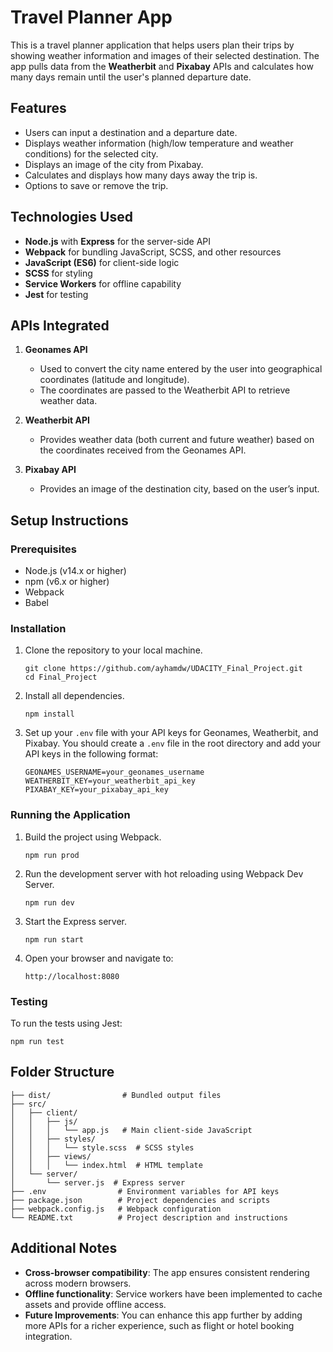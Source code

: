 # Travel Planner App

This is a travel planner application that helps users plan their trips by showing weather information and images of their selected destination. The app pulls data from the **Weatherbit** and **Pixabay** APIs and calculates how many days remain until the user's planned departure date.

## Features

- Users can input a destination and a departure date.
- Displays weather information (high/low temperature and weather conditions) for the selected city.
- Displays an image of the city from Pixabay.
- Calculates and displays how many days away the trip is.
- Options to save or remove the trip.

## Technologies Used

- **Node.js** with **Express** for the server-side API
- **Webpack** for bundling JavaScript, SCSS, and other resources
- **JavaScript (ES6)** for client-side logic
- **SCSS** for styling
- **Service Workers** for offline capability
- **Jest** for testing

## APIs Integrated

1. **Geonames API**

   - Used to convert the city name entered by the user into geographical coordinates (latitude and longitude).
   - The coordinates are passed to the Weatherbit API to retrieve weather data.

2. **Weatherbit API**

   - Provides weather data (both current and future weather) based on the coordinates received from the Geonames API.

3. **Pixabay API**
   - Provides an image of the destination city, based on the user’s input.

## Setup Instructions

### Prerequisites

- Node.js (v14.x or higher)
- npm (v6.x or higher)
- Webpack
- Babel

### Installation

1. Clone the repository to your local machine.

   ```
   git clone https://github.com/ayhamdw/UDACITY_Final_Project.git
   cd Final_Project
   ```

2. Install all dependencies.

   ```
   npm install
   ```

3. Set up your `.env` file with your API keys for Geonames, Weatherbit, and Pixabay. You should create a `.env` file in the root directory and add your API keys in the following format:
   ```
   GEONAMES_USERNAME=your_geonames_username
   WEATHERBIT_KEY=your_weatherbit_api_key
   PIXABAY_KEY=your_pixabay_api_key
   ```

### Running the Application

1. Build the project using Webpack.

   ```
   npm run prod
   ```

2. Run the development server with hot reloading using Webpack Dev Server.

   ```
   npm run dev
   ```

3. Start the Express server.

   ```
   npm run start
   ```

4. Open your browser and navigate to:
   ```
   http://localhost:8080
   ```

### Testing

To run the tests using Jest:

```
npm run test
```

## Folder Structure

```
├── dist/                # Bundled output files
├── src/
│   ├── client/
│   │   ├── js/
│   │   │   └── app.js   # Main client-side JavaScript
│   │   ├── styles/
│   │   │   └── style.scss  # SCSS styles
│   │   ├── views/
│   │   │   └── index.html  # HTML template
│   └── server/
│       └── server.js  # Express server
├── .env                # Environment variables for API keys
├── package.json        # Project dependencies and scripts
├── webpack.config.js   # Webpack configuration
└── README.txt          # Project description and instructions
```

## Additional Notes

- **Cross-browser compatibility**: The app ensures consistent rendering across modern browsers.
- **Offline functionality**: Service workers have been implemented to cache assets and provide offline access.
- **Future Improvements**: You can enhance this app further by adding more APIs for a richer experience, such as flight or hotel booking integration.
